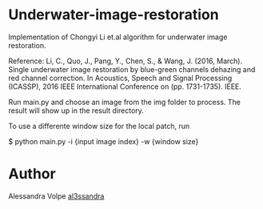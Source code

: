 # Underwater-image-restoration
Implementation of Chongyi Li et.al algorithm for underwater image restoration.

Reference:
Li, C., Quo, J., Pang, Y., Chen, S., & Wang, J. (2016, March). Single underwater image restoration by blue-green channels dehazing and red channel correction. In Acoustics, Speech and Signal Processing (ICASSP), 2016 IEEE International Conference on (pp. 1731-1735). IEEE.

Run main.py and choose an image from the img folder to process. The result will show up in the result directory.

To use a differente window size for the local patch, run

$ python main.py -i {input image index} -w {window size}

# Author
Alessandra Volpe [al3ssandra](https://github.com/al3ssandra)
